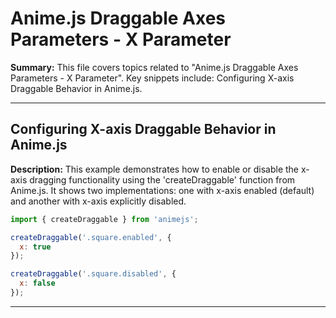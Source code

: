 # Anime.js Draggable Axes Parameters - X Parameter

**Summary:** This file covers topics related to "Anime.js Draggable Axes Parameters - X Parameter". Key snippets include: Configuring X-axis Draggable Behavior in Anime.js.

---

## Configuring X-axis Draggable Behavior in Anime.js

**Description:** This example demonstrates how to enable or disable the x-axis dragging functionality using the 'createDraggable' function from Anime.js. It shows two implementations: one with x-axis enabled (default) and another with x-axis explicitly disabled.

```javascript
import { createDraggable } from 'animejs';

createDraggable('.square.enabled', {
  x: true
});

createDraggable('.square.disabled', {
  x: false
});
```

---